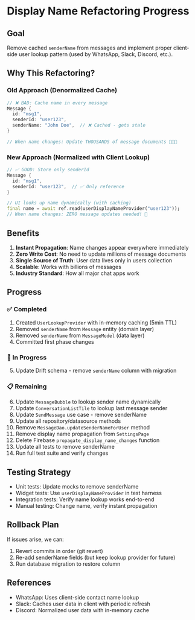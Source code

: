 # Display Name Refactoring Progress

## Goal
Remove cached `senderName` from messages and implement proper client-side user lookup pattern (used by WhatsApp, Slack, Discord, etc.).

## Why This Refactoring?

### Old Approach (Denormalized Cache)
```dart
// ❌ BAD: Cache name in every message
Message {
  id: "msg1",
  senderId: "user123",
  senderName: "John Doe",  // ❌ Cached - gets stale
}

// When name changes: Update THOUSANDS of message documents 💸💸💸
```

### New Approach (Normalized with Client Lookup)
```dart
// ✅ GOOD: Store only senderId
Message {
  id: "msg1",
  senderId: "user123",  // ✅ Only reference
}

// UI looks up name dynamically (with caching)
final name = await ref.read(userDisplayNameProvider("user123"));
// When name changes: ZERO message updates needed! 🎉
```

## Benefits
1. **Instant Propagation**: Name changes appear everywhere immediately
2. **Zero Write Cost**: No need to update millions of message documents
3. **Single Source of Truth**: User data lives only in users collection
4. **Scalable**: Works with billions of messages
5. **Industry Standard**: How all major chat apps work

## Progress

### ✅ Completed
1. Created `UserLookupProvider` with in-memory caching (5min TTL)
2. Removed `senderName` from `Message` entity (domain layer)
3. Removed `senderName` from `MessageModel` (data layer)
4. Committed first phase changes

### 🚧 In Progress
5. Update Drift schema - remove `senderName` column with migration

### 📋 Remaining
6. Update `MessageBubble` to lookup sender name dynamically
7. Update `ConversationListTile` to lookup last message sender
8. Update `SendMessage` use case - remove senderName
9. Update all repository/datasource methods
10. Remove `MessageDao.updateSenderNameForUser` method
11. Remove display name propagation from `SettingsPage`
12. Delete Firebase `propagate_display_name_changes` function
13. Update all tests to remove senderName
14. Run full test suite and verify changes

## Testing Strategy
- Unit tests: Update mocks to remove senderName
- Widget tests: Use `userDisplayNameProvider` in test harness
- Integration tests: Verify name lookup works end-to-end
- Manual testing: Change name, verify instant propagation

## Rollback Plan
If issues arise, we can:
1. Revert commits in order (git revert)
2. Re-add senderName fields (but keep lookup provider for future)
3. Run database migration to restore column

## References
- WhatsApp: Uses client-side contact name lookup
- Slack: Caches user data in client with periodic refresh
- Discord: Normalized user data with in-memory cache
